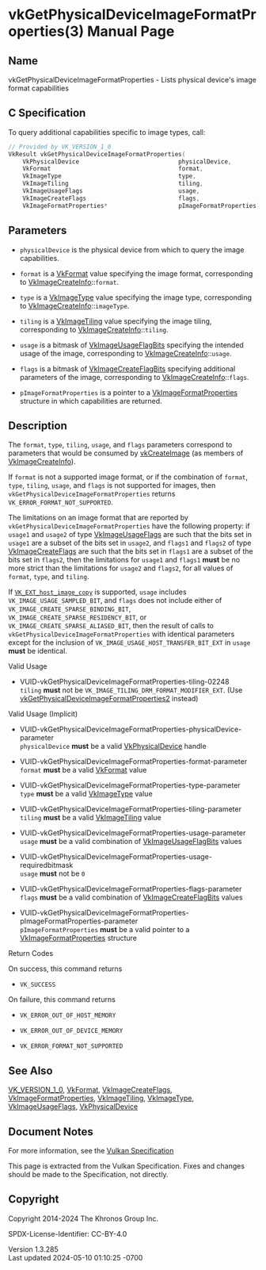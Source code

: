 # vkGetPhysicalDeviceImageFormatProperties(3) Manual Page

## Name

vkGetPhysicalDeviceImageFormatProperties - Lists physical device's image
format capabilities



## <a href="#_c_specification" class="anchor"></a>C Specification

To query additional capabilities specific to image types, call:

``` c
// Provided by VK_VERSION_1_0
VkResult vkGetPhysicalDeviceImageFormatProperties(
    VkPhysicalDevice                            physicalDevice,
    VkFormat                                    format,
    VkImageType                                 type,
    VkImageTiling                               tiling,
    VkImageUsageFlags                           usage,
    VkImageCreateFlags                          flags,
    VkImageFormatProperties*                    pImageFormatProperties);
```

## <a href="#_parameters" class="anchor"></a>Parameters

- `physicalDevice` is the physical device from which to query the image
  capabilities.

- `format` is a [VkFormat](https://registry.khronos.org/vulkan/specs/1.3-extensions/man/html/VkFormat.html) value specifying the image
  format, corresponding to
  [VkImageCreateInfo](https://registry.khronos.org/vulkan/specs/1.3-extensions/man/html/VkImageCreateInfo.html)::`format`.

- `type` is a [VkImageType](https://registry.khronos.org/vulkan/specs/1.3-extensions/man/html/VkImageType.html) value specifying the image
  type, corresponding to
  [VkImageCreateInfo](https://registry.khronos.org/vulkan/specs/1.3-extensions/man/html/VkImageCreateInfo.html)::`imageType`.

- `tiling` is a [VkImageTiling](https://registry.khronos.org/vulkan/specs/1.3-extensions/man/html/VkImageTiling.html) value specifying the
  image tiling, corresponding to
  [VkImageCreateInfo](https://registry.khronos.org/vulkan/specs/1.3-extensions/man/html/VkImageCreateInfo.html)::`tiling`.

- `usage` is a bitmask of
  [VkImageUsageFlagBits](https://registry.khronos.org/vulkan/specs/1.3-extensions/man/html/VkImageUsageFlagBits.html) specifying the
  intended usage of the image, corresponding to
  [VkImageCreateInfo](https://registry.khronos.org/vulkan/specs/1.3-extensions/man/html/VkImageCreateInfo.html)::`usage`.

- `flags` is a bitmask of
  [VkImageCreateFlagBits](https://registry.khronos.org/vulkan/specs/1.3-extensions/man/html/VkImageCreateFlagBits.html) specifying
  additional parameters of the image, corresponding to
  [VkImageCreateInfo](https://registry.khronos.org/vulkan/specs/1.3-extensions/man/html/VkImageCreateInfo.html)::`flags`.

- `pImageFormatProperties` is a pointer to a
  [VkImageFormatProperties](https://registry.khronos.org/vulkan/specs/1.3-extensions/man/html/VkImageFormatProperties.html) structure in
  which capabilities are returned.

## <a href="#_description" class="anchor"></a>Description

The `format`, `type`, `tiling`, `usage`, and `flags` parameters
correspond to parameters that would be consumed by
[vkCreateImage](https://registry.khronos.org/vulkan/specs/1.3-extensions/man/html/vkCreateImage.html) (as members of
[VkImageCreateInfo](https://registry.khronos.org/vulkan/specs/1.3-extensions/man/html/VkImageCreateInfo.html)).

If `format` is not a supported image format, or if the combination of
`format`, `type`, `tiling`, `usage`, and `flags` is not supported for
images, then `vkGetPhysicalDeviceImageFormatProperties` returns
`VK_ERROR_FORMAT_NOT_SUPPORTED`.

The limitations on an image format that are reported by
`vkGetPhysicalDeviceImageFormatProperties` have the following property:
if `usage1` and `usage2` of type
[VkImageUsageFlags](https://registry.khronos.org/vulkan/specs/1.3-extensions/man/html/VkImageUsageFlags.html) are such that the bits set
in `usage1` are a subset of the bits set in `usage2`, and `flags1` and
`flags2` of type [VkImageCreateFlags](https://registry.khronos.org/vulkan/specs/1.3-extensions/man/html/VkImageCreateFlags.html) are such
that the bits set in `flags1` are a subset of the bits set in `flags2`,
then the limitations for `usage1` and `flags1` **must** be no more
strict than the limitations for `usage2` and `flags2`, for all values of
`format`, `type`, and `tiling`.

If [`VK_EXT_host_image_copy`](VK_EXT_host_image_copy.html) is supported,
`usage` includes `VK_IMAGE_USAGE_SAMPLED_BIT`, and `flags` does not
include either of `VK_IMAGE_CREATE_SPARSE_BINDING_BIT`,
`VK_IMAGE_CREATE_SPARSE_RESIDENCY_BIT`, or
`VK_IMAGE_CREATE_SPARSE_ALIASED_BIT`, then the result of calls to
`vkGetPhysicalDeviceImageFormatProperties` with identical parameters
except for the inclusion of `VK_IMAGE_USAGE_HOST_TRANSFER_BIT_EXT` in
`usage` **must** be identical.

Valid Usage

- <a href="#VUID-vkGetPhysicalDeviceImageFormatProperties-tiling-02248"
  id="VUID-vkGetPhysicalDeviceImageFormatProperties-tiling-02248"></a>
  VUID-vkGetPhysicalDeviceImageFormatProperties-tiling-02248  
  `tiling` **must** not be `VK_IMAGE_TILING_DRM_FORMAT_MODIFIER_EXT`.
  (Use
  [vkGetPhysicalDeviceImageFormatProperties2](https://registry.khronos.org/vulkan/specs/1.3-extensions/man/html/vkGetPhysicalDeviceImageFormatProperties2.html)
  instead)

Valid Usage (Implicit)

- <a
  href="#VUID-vkGetPhysicalDeviceImageFormatProperties-physicalDevice-parameter"
  id="VUID-vkGetPhysicalDeviceImageFormatProperties-physicalDevice-parameter"></a>
  VUID-vkGetPhysicalDeviceImageFormatProperties-physicalDevice-parameter  
  `physicalDevice` **must** be a valid
  [VkPhysicalDevice](https://registry.khronos.org/vulkan/specs/1.3-extensions/man/html/VkPhysicalDevice.html) handle

- <a
  href="#VUID-vkGetPhysicalDeviceImageFormatProperties-format-parameter"
  id="VUID-vkGetPhysicalDeviceImageFormatProperties-format-parameter"></a>
  VUID-vkGetPhysicalDeviceImageFormatProperties-format-parameter  
  `format` **must** be a valid [VkFormat](https://registry.khronos.org/vulkan/specs/1.3-extensions/man/html/VkFormat.html) value

- <a href="#VUID-vkGetPhysicalDeviceImageFormatProperties-type-parameter"
  id="VUID-vkGetPhysicalDeviceImageFormatProperties-type-parameter"></a>
  VUID-vkGetPhysicalDeviceImageFormatProperties-type-parameter  
  `type` **must** be a valid [VkImageType](https://registry.khronos.org/vulkan/specs/1.3-extensions/man/html/VkImageType.html) value

- <a
  href="#VUID-vkGetPhysicalDeviceImageFormatProperties-tiling-parameter"
  id="VUID-vkGetPhysicalDeviceImageFormatProperties-tiling-parameter"></a>
  VUID-vkGetPhysicalDeviceImageFormatProperties-tiling-parameter  
  `tiling` **must** be a valid [VkImageTiling](https://registry.khronos.org/vulkan/specs/1.3-extensions/man/html/VkImageTiling.html) value

- <a href="#VUID-vkGetPhysicalDeviceImageFormatProperties-usage-parameter"
  id="VUID-vkGetPhysicalDeviceImageFormatProperties-usage-parameter"></a>
  VUID-vkGetPhysicalDeviceImageFormatProperties-usage-parameter  
  `usage` **must** be a valid combination of
  [VkImageUsageFlagBits](https://registry.khronos.org/vulkan/specs/1.3-extensions/man/html/VkImageUsageFlagBits.html) values

- <a
  href="#VUID-vkGetPhysicalDeviceImageFormatProperties-usage-requiredbitmask"
  id="VUID-vkGetPhysicalDeviceImageFormatProperties-usage-requiredbitmask"></a>
  VUID-vkGetPhysicalDeviceImageFormatProperties-usage-requiredbitmask  
  `usage` **must** not be `0`

- <a href="#VUID-vkGetPhysicalDeviceImageFormatProperties-flags-parameter"
  id="VUID-vkGetPhysicalDeviceImageFormatProperties-flags-parameter"></a>
  VUID-vkGetPhysicalDeviceImageFormatProperties-flags-parameter  
  `flags` **must** be a valid combination of
  [VkImageCreateFlagBits](https://registry.khronos.org/vulkan/specs/1.3-extensions/man/html/VkImageCreateFlagBits.html) values

- <a
  href="#VUID-vkGetPhysicalDeviceImageFormatProperties-pImageFormatProperties-parameter"
  id="VUID-vkGetPhysicalDeviceImageFormatProperties-pImageFormatProperties-parameter"></a>
  VUID-vkGetPhysicalDeviceImageFormatProperties-pImageFormatProperties-parameter  
  `pImageFormatProperties` **must** be a valid pointer to a
  [VkImageFormatProperties](https://registry.khronos.org/vulkan/specs/1.3-extensions/man/html/VkImageFormatProperties.html) structure

Return Codes

On success, this command returns  
- `VK_SUCCESS`

On failure, this command returns  
- `VK_ERROR_OUT_OF_HOST_MEMORY`

- `VK_ERROR_OUT_OF_DEVICE_MEMORY`

- `VK_ERROR_FORMAT_NOT_SUPPORTED`

## <a href="#_see_also" class="anchor"></a>See Also

[VK_VERSION_1_0](https://registry.khronos.org/vulkan/specs/1.3-extensions/man/html/VK_VERSION_1_0.html), [VkFormat](https://registry.khronos.org/vulkan/specs/1.3-extensions/man/html/VkFormat.html),
[VkImageCreateFlags](https://registry.khronos.org/vulkan/specs/1.3-extensions/man/html/VkImageCreateFlags.html),
[VkImageFormatProperties](https://registry.khronos.org/vulkan/specs/1.3-extensions/man/html/VkImageFormatProperties.html),
[VkImageTiling](https://registry.khronos.org/vulkan/specs/1.3-extensions/man/html/VkImageTiling.html), [VkImageType](https://registry.khronos.org/vulkan/specs/1.3-extensions/man/html/VkImageType.html),
[VkImageUsageFlags](https://registry.khronos.org/vulkan/specs/1.3-extensions/man/html/VkImageUsageFlags.html),
[VkPhysicalDevice](https://registry.khronos.org/vulkan/specs/1.3-extensions/man/html/VkPhysicalDevice.html)

## <a href="#_document_notes" class="anchor"></a>Document Notes

For more information, see the <a
href="https://registry.khronos.org/vulkan/specs/1.3-extensions/html/vkspec.html#vkGetPhysicalDeviceImageFormatProperties"
target="_blank" rel="noopener">Vulkan Specification</a>

This page is extracted from the Vulkan Specification. Fixes and changes
should be made to the Specification, not directly.

## <a href="#_copyright" class="anchor"></a>Copyright

Copyright 2014-2024 The Khronos Group Inc.

SPDX-License-Identifier: CC-BY-4.0

Version 1.3.285  
Last updated 2024-05-10 01:10:25 -0700
